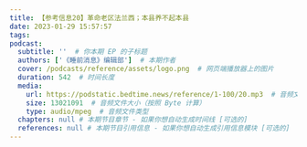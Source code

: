```yaml
---
title: 【参考信息20】革命老区法兰西；本县养不起本县
date: 2023-01-29 15:57:57
tags:
podcast:
  subtitle: ''  # 你本期 EP 的子标题
  authors: ['《睡前消息》编辑部']  # 本期作者
  cover: /podcasts/reference/assets/logo.png  # 网页端播放器上的图片
  duration: 542  # 时间长度
  media:
    url: https://podstatic.bedtime.news/reference/1-100/20.mp3  # 音频文件
    size: 13021091  # 音频文件大小（按照 Byte 计算）
    type: audio/mpeg  # 音频文件类型
  chapters: null # 本期节目章节 - 如果你想自动生成时间线 [可选的]
  references: null # 本期节目引用信息 - 如果你想自动生成引用信息模块 [可选的]
---
```

